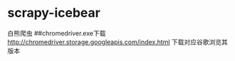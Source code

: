 # scrapy-icebear
白熊爬虫
##chromedriver.exe下载
http://chromedriver.storage.googleapis.com/index.html
下载对应谷歌浏览其版本